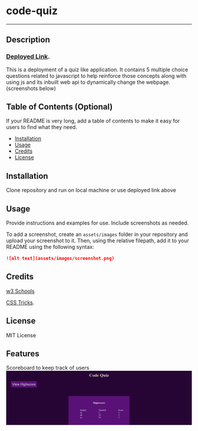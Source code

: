 # code-quiz
---

## Description 

### [Deployed Link](https://maverickwong17.github.io/code-quiz/).

This is a deployment of a quiz like application. It contains 5 multiple choice questions related to javascript to help reinforce those concepts along with using js and its inbuilt web api to dynamically change the webpage. (screenshots below)

## Table of Contents (Optional)

If your README is very long, add a table of contents to make it easy for users to find what they need.

* [Installation](#installation)
* [Usage](#usage)
* [Credits](#credits)
* [License](#license)


## Installation

Clone repository and run on local machine or use deployed link above


## Usage 

Provide instructions and examples for use. Include screenshots as needed. 

To add a screenshot, create an `assets/images` folder in your repository and upload your screenshot to it. Then, using the relative filepath, add it to your README using the following syntax:

```md
![alt text](assets/images/screenshot.png)
```


## Credits

[w3 Schools](https://www.w3schools.com/)

[CSS Tricks](https://css-tricks.com/).

## License

MIT License


## Features

Scoreboard to keep track of users
![alt text](assets/images/scoreboard.png)